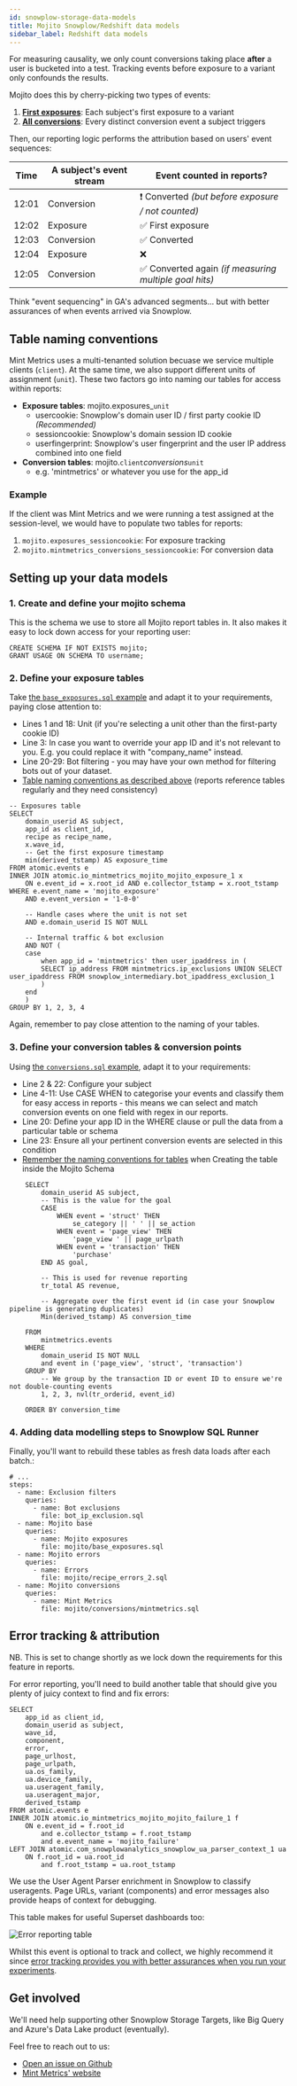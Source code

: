 ```yaml
---
id: snowplow-storage-data-models
title: Mojito Snowplow/Redshift data models
sidebar_label: Redshift data models
---
```


For measuring causality, we only count conversions taking place **after** a user is bucketed into a test. Tracking events before exposure to a variant only confounds the results.

Mojito does this by cherry-picking two types of events:

1. **[First exposures](https://github.com/mint-metrics/mojito-snowplow-storage/blob/master/redshift-datamodels/base_exposures.sql)**: Each subject's first exposure to a variant
2. **[All conversions](https://github.com/mint-metrics/mojito-snowplow-storage/blob/master/redshift-datamodels/conversions.sql)**: Every distinct conversion event a subject triggers

Then, our reporting logic performs the attribution based on users' event sequences:

| Time  | A subject's event stream | Event counted in reports?                             |
|-------|--------------------------|-------------------------------------------------------|
| 12:01 | Conversion               | ❗ Converted *(but before exposure / not counted)*     |
| 12:02 | Exposure                 | ✅ First exposure                                      |
| 12:03 | Conversion               | ✅ Converted                                           |
| 12:04 | Exposure                 | ❌                                                     |
| 12:05 | Conversion               | ✅ Converted again *(if measuring multiple goal hits)* |

Think "event sequencing" in GA's advanced segments... but with better assurances of when events arrived via Snowplow.

## Table naming conventions

Mint Metrics uses a multi-tenanted solution becuase we service multiple clients (`client`). At the same time, we also support different units of assignment (`unit`). These two factors go into naming our tables for access within reports:

 - **Exposure tables**: mojito.exposures_`unit`
    - usercookie: Snowplow's domain user ID / first party cookie ID *(Recommended)*
    - sessioncookie: Snowplow's domain session ID cookie
    - userfingerprint: Snowplow's user fingerprint and the user IP address combined into one field
 - **Conversion tables**: mojito.`client`_conversions_`unit`
    - e.g. 'mintmetrics' or whatever you use for the app_id

### Example

If the client was Mint Metrics and we were running a test assigned at the session-level, we would have to populate two tables for reports:

1. `mojito.exposures_sessioncookie`: For exposure tracking
2. `mojito.mintmetrics_conversions_sessioncookie`: For conversion data

## Setting up your data models

### 1. Create and define your mojito schema

This is the schema we use to store all Mojito report tables in. It also makes it easy to lock down access for your reporting user:

```sql{}
CREATE SCHEMA IF NOT EXISTS mojito;
GRANT USAGE ON SCHEMA TO username;
```

### 2. Define your exposure tables

Take [the `base_exposures.sql` example](https://github.com/mint-metrics/mojito-snowplow-storage/blob/master/redshift-datamodels/base_exposures.sql) and adapt it to your requirements, paying close attention to:

 - Lines 1 and 18: Unit (if you're selecting a unit other than the first-party cookie ID)
 - Line 3: In case you want to override your app ID and it's not relevant to you. E.g. you could replace it with "company_name" instead.
 - Line 20-29: Bot filtering - you may have your own method for filtering bots out of your dataset.
 - [Table naming conventions as described above](#table-naming-conventions) (reports reference tables regularly and they need consistency)

```sql{3,4,18,20-29}
-- Exposures table
SELECT
	domain_userid AS subject,
	app_id as client_id,
	recipe as recipe_name,
	x.wave_id,
	-- Get the first exposure timestamp
	min(derived_tstamp) AS exposure_time
FROM atomic.events e
INNER JOIN atomic.io_mintmetrics_mojito_mojito_exposure_1 x
	ON e.event_id = x.root_id AND e.collector_tstamp = x.root_tstamp
WHERE e.event_name = 'mojito_exposure'
	AND e.event_version = '1-0-0'

	-- Handle cases where the unit is not set
	AND e.domain_userid IS NOT NULL

	-- Internal traffic & bot exclusion
	AND NOT (
	case 
		when app_id = 'mintmetrics' then user_ipaddress in (
		SELECT ip_address FROM mintmetrics.ip_exclusions UNION SELECT user_ipaddress FROM snowplow_intermediary.bot_ipaddress_exclusion_1
		)
	end
	)
GROUP BY 1, 2, 3, 4
```

Again, remember to pay close attention to the naming of your tables.


### 3. Define your conversion tables & conversion points

Using [the `conversions.sql` example](https://github.com/mint-metrics/mojito-snowplow-storage/blob/master/redshift-datamodels/conversions.sql), adapt it to your requirements:

 - Line 2 & 22: Configure your subject
 - Line 4-11: Use CASE WHEN to categorise your events and classify them for easy access in reports - this means we can select and match conversion events on one field with regex in our reports.
 - Line 20: Define your app ID in the WHERE clause or pull the data from a particular table or schema
 - Line 23: Ensure all your pertinent conversion events are selected in this condition
 - [Remember the naming conventions for tables](#table-naming-conventions) when Creating the table inside the Mojito Schema

```sql{2, 4-11, 20, 22, 23}
    SELECT
        domain_userid AS subject,
        -- This is the value for the goal
        CASE 
            WHEN event = 'struct' THEN
                se_category || ' ' || se_action
            WHEN event = 'page_view' THEN
                'page_view ' || page_urlpath
            WHEN event = 'transaction' THEN
                'purchase'
        END AS goal,

        -- This is used for revenue reporting
        tr_total AS revenue,
        
        -- Aggregate over the first event id (in case your Snowplow pipeline is generating duplicates)
        Min(derived_tstamp) AS conversion_time

    FROM
        mintmetrics.events
    WHERE
        domain_userid IS NOT NULL
        and event in ('page_view', 'struct', 'transaction')
    GROUP BY
        -- We group by the transaction ID or event ID to ensure we're not double-counting events
        1, 2, 3, nvl(tr_orderid, event_id)

    ORDER BY conversion_time
```


### 4. Adding data modelling steps to Snowplow SQL Runner

Finally, you'll want to rebuild these tables as fresh data loads after each batch.:

```{yaml}
# ...
steps:
  - name: Exclusion filters
    queries:
      - name: Bot exclusions
        file: bot_ip_exclusion.sql
  - name: Mojito base
    queries:
      - name: Mojito exposures
        file: mojito/base_exposures.sql
  - name: Mojito errors
    queries:
      - name: Errors
        file: mojito/recipe_errors_2.sql
  - name: Mojito conversions
    queries:
      - name: Mint Metrics
        file: mojito/conversions/mintmetrics.sql

```


## Error tracking & attribution

NB. This is set to change shortly as we lock down the requirements for this feature in reports.

For error reporting, you'll need to build another table that should give you plenty of juicy context to find and fix errors:

```sql{}
SELECT
    app_id as client_id,
    domain_userid as subject,
    wave_id,
    component,
    error,
    page_urlhost,
    page_urlpath,
    ua.os_family,
    ua.device_family,
    ua.useragent_family,
    ua.useragent_major,
    derived_tstamp
FROM atomic.events e
INNER JOIN atomic.io_mintmetrics_mojito_mojito_failure_1 f
    ON e.event_id = f.root_id
        and e.collector_tstamp = f.root_tstamp
        and e.event_name = 'mojito_failure'
LEFT JOIN atomic.com_snowplowanalytics_snowplow_ua_parser_context_1 ua
    ON f.root_id = ua.root_id 
        and f.root_tstamp = ua.root_tstamp
```

We use the User Agent Parser enrichment in Snowplow to classify useragents. Page URLs, variant (components) and error messages also provide heaps of context for debugging.

This table makes for useful Superset dashboards too:

![Error reporting table](/img/snowplow-storage/errors-superset.png)

Whilst this event is optional to track and collect, we highly recommend it since [error tracking provides you with better assurances when you run your experiments](https://mintmetrics.io/experiments/why-you-need-error-tracking-handling-in-your-split-tests/).


## Get involved

We'll need help supporting other Snowplow Storage Targets, like Big Query and Azure's Data Lake product (eventually).

Feel free to reach out to us:

* [Open an issue on Github](https://github.com/mint-metrics/mojito-snowplow-storage/issues/new)
* [Mint Metrics' website](https://mintmetrics.io/)
